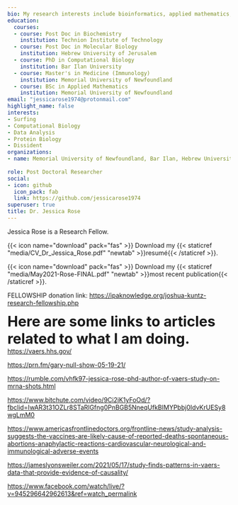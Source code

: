 ```yaml
---
bio: My research interests include bioinformatics, applied mathematics, immunology, virology, computational biology, molecular biology and biochemistry.
education:
  courses:
  - course: Post Doc in Biochemistry
    institution: Technion Institute of Technology
  - course: Post Doc in Molecular Biology
    institution: Hebrew University of Jerusalem
  - course: PhD in Computational Biology
    institution: Bar Ilan University
  - course: Master's in Medicine (Immunology)
    institution: Memorial University of Newfoundland
  - course: BSc in Applied Mathematics
    institution: Memorial University of Newfoundland
email: "jessicarose1974@protonmail.com"
highlight_name: false
interests:
- Surfing
- Computational Biology
- Data Analysis
- Protein Biology
- Dissident
organizations:
- name: Memorial University of Newfoundland, Bar Ilan, Hebrew University of Jerusalem, Weizmann Institute, Technion Institute of Technology
  
role: Post Doctoral Researcher
social:
- icon: github
  icon_pack: fab
  link: https://github.com/jessicarose1974
superuser: true
title: Dr. Jessica Rose
---
```


Jessica Rose is a Research Fellow.

{{< icon name="download" pack="fas" >}} Download my {{< staticref "media/CV_Dr_Jessica_Rose.pdf" "newtab" >}}resumé{{< /staticref >}}.

{{< icon name="download" pack="fas" >}} Download my {{< staticref "media/May2021-Rose-FINAL.pdf" "newtab" >}}most recent publication{{< /staticref >}}.

FELLOWSHIP donation link: https://ipaknowledge.org/joshua-kuntz-research-fellowship.php

<font size ="6">**Here are some links to articles related to what I am doing.**</font> https://vaers.hhs.gov/

https://prn.fm/gary-null-show-05-19-21/

https://rumble.com/vhfk97-jessica-rose-phd-author-of-vaers-study-on-mrna-shots.html

https://www.bitchute.com/video/9Ci2jK1yFoOd/?fbclid=IwAR3t31OZLr8STaRlGfng0PnBGB5NneqUfkBIMYPbbj0IdvKrUESy8wgLmM0

https://www.americasfrontlinedoctors.org/frontline-news/study-analysis-suggests-the-vaccines-are-likely-cause-of-reported-deaths-spontaneous-abortions-anaphylactic-reactions-cardiovascular-neurological-and-immunological-adverse-events

https://jameslyonsweiler.com/2021/05/17/study-finds-patterns-in-vaers-data-that-provide-evidence-of-causality/

https://www.facebook.com/watch/live/?v=945296642962613&ref=watch_permalink